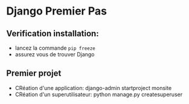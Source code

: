 # Django Premier Pas

## Verification installation:

* lancez la commande `pip freeze`
* assurez vous de trouver Django 

## Premier projet

* CRéation d'une application: django-admin startproject monsite
* CRéation d'un superutilisateur: python manage.py createsuperuser

